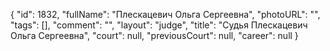 {
    "id": 1832,
    "fullName": "Плескацевич Ольга Сергеевна",
    "photoURL": "",
    "tags": [],
    "comment": "",
    "layout": "judge",
    "title": "Судья Плескацевич Ольга Сергеевна",
    "court": null,
    "previousCourt": null,
    "career": null
}